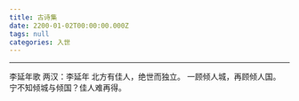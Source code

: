 ```yaml
---
title: 古诗集
date: 2200-01-02T00:00:00.000Z
tags: null
categories: 入世
---
```


--------------------------------------------------------------------------------

李延年歌
两汉：李延年
北方有佳人，绝世而独立。
一顾倾人城，再顾倾人国。
宁不知倾城与倾国？佳人难再得。